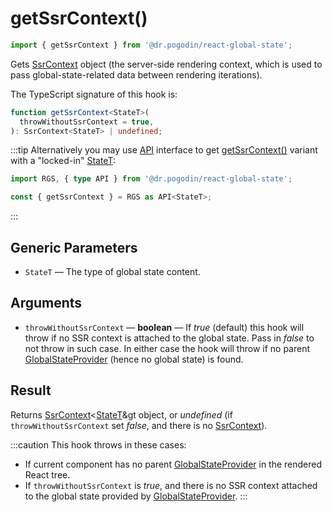 # getSsrContext()
```jsx
import { getSsrContext } from '@dr.pogodin/react-global-state';
```
Gets [SsrContext] object (the server-side rendering context, which is used to
pass global-state-related data between rendering iterations).

The TypeScript signature of this hook is:
```ts
function getSsrContext<StateT>(
  throwWithoutSsrContext = true,
): SsrContext<StateT> | undefined;
```

:::tip
Alternatively you may use [API] interface to get
[getSsrContext()] variant with a "locked-in" [StateT]:

```ts
import RGS, { type API } from '@dr.pogodin/react-global-state';

const { getSsrContext } = RGS as API<StateT>;
```
:::

## Generic Parameters
[StateT]: #state-type
- `StateT` <a id="state-type" /> &mdash; The type of global state content.

## Arguments
- `throwWithoutSsrContext` &mdash; **boolean** &mdash; If _true_ (default) this
  hook will throw if no SSR context is attached to the global state. Pass in
  _false_ to not throw in such case. In either case the hook will throw if
  no parent [GlobalStateProvider] (hence no global state) is found.

## Result
Returns [SsrContext]&lt;[StateT]&gt object, or _undefined_
(if `throwWithoutSsrContext` set _false_, and there is no [SsrContext]).

:::caution
This hook throws in these cases:
- If current component has no parent [GlobalStateProvider] in the rendered
  React tree.
- If `throwWithoutSsrContext` is _true_, and there is no SSR context attached
  to the global state provided by [GlobalStateProvider].
:::

[API]: /docs/api/types/api
[getSsrContext()]: #
[GlobalStateProvider]: /docs/api/components/globalstateprovider
[SsrContext]: /docs/api/classes/ssrcontext
